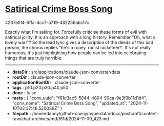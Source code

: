 # [Satirical Crime Boss Song](https://claude.ai/chat/f61d3ac5-5844-4804-90ca-9e3f0b11d1d4)

4237e0f4-6ffa-4cc7-a719-482256abc17c

Exactly what I'm asking for. Forcefully criticise these forms of evil with satirical jollity. It is an approach with a long history. Remember "Oh, what a lovely war!"? So the lead lyric gives a description of the deeds of this bad person, the chorus replies "he's a ropey, racist racketeer!". It's not really humorous, it's just highlighting how people can be led into celebrating things that are truly horrible.

---

* **dataDir** : src/applications/claude-json-converter/data
* **rootDir** : claude-json-converter
* **applicationRootDir** : claude-json-converter
* **tags** : p10.p20.p30.p40.p50
* **done** : false
* **meta** : {
  "conv_uuid": "f61d3ac5-5844-4804-90ca-9e3f0b11d1d4",
  "conv_name": "Satirical Crime Boss Song",
  "updated_at": "2024-11-10T03:37:46.520039Z"
}
* **filepath** : /home/danny/github-danny/hyperdata/docs/postcraft/content-raw/chat-archives/md/f61d/2024-11-09_423.md